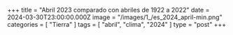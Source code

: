 +++
title = "Abril 2023 comparado con abriles de 1922 a 2022"
date = 2024-03-30T23:00:00.000Z
image = "/images/1_/es_2024_april-min.png"
categories = [ "Tierra" ]
tags = [ "abril", "clima", "2024" ]
type = "post"
+++

